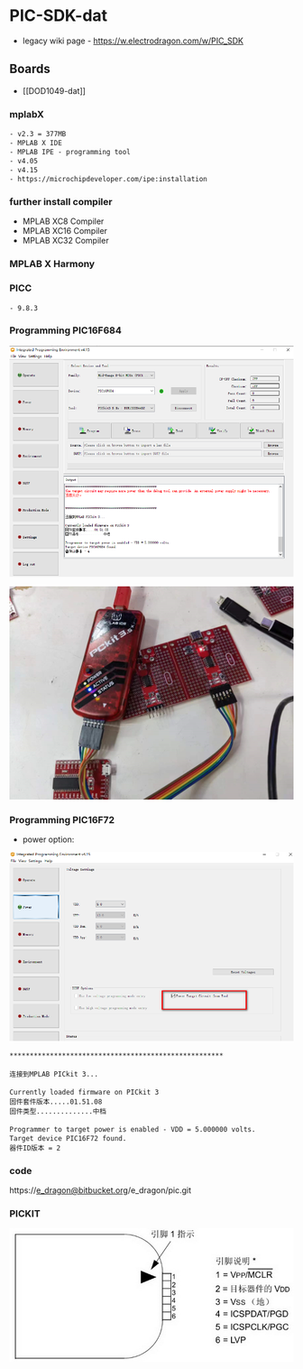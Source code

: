 

# PIC-SDK-dat 

- legacy wiki page - https://w.electrodragon.com/w/PIC_SDK


## Boards 

- [[DOD1049-dat]]




### mplabX
    - v2.3 = 377MB
    - MPLAB X IDE
    - MPLAB IPE - programming tool
    - v4.05
    - v4.15
    - https://microchipdeveloper.com/ipe:installation

### further install compiler 
- MPLAB XC8 Compiler
- MPLAB XC16 Compiler
- MPLAB XC32 Compiler

### MPLAB X Harmony 

### PICC
    - 9.8.3

### Programming PIC16F684
![](10-53-12-29-12-2022.png)

![](31-53-12-29-12-2022.png)

### Programming PIC16F72

- power option: 

![](38-58-12-29-12-2022.png)


    *****************************************************

    连接到MPLAB PICkit 3...

    Currently loaded firmware on PICkit 3
    固件套件版本.....01.51.08
    固件类型..............中档

    Programmer to target power is enabled - VDD = 5.000000 volts.
    Target device PIC16F72 found.
    器件ID版本 = 2



### code
https://e_dragon@bitbucket.org/e_dragon/pic.git

### PICKIT

![](13-43-12-29-12-2022.png)